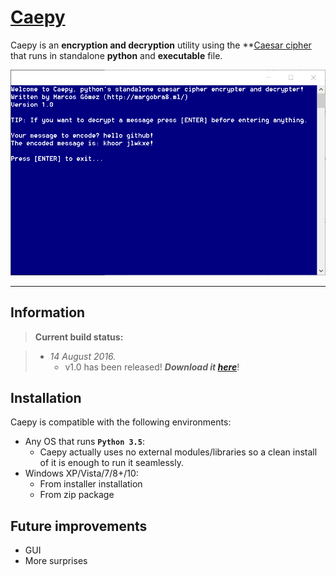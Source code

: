 # [Caepy](https://github.com/margobra8/Caepy/releases)


Caepy is an **encryption and decryption** utility using the **[Caesar cipher](https://en.wikipedia.org/wiki/Caesar_cipher) that runs in standalone **python** and **executable** file.

![Screenshot](screenshot.png)

----------


Information
-------------

> **Current build status:**

> - *14 August 2016.*
>   - v1.0 has been released! ***Download it [here](https://github.com/margobra8/Caepy/releases)***!

Installation
------------

Caepy is compatible with the following environments:

 - Any OS that runs **`Python 3.5`**:
	 - Caepy actually uses no external modules/libraries so a clean install of it is enough to run it seamlessly.
 - Windows XP/Vista/7/8+/10:
	 - From installer installation
	 - From zip package

Future improvements
-----------

 - GUI
 - More surprises
